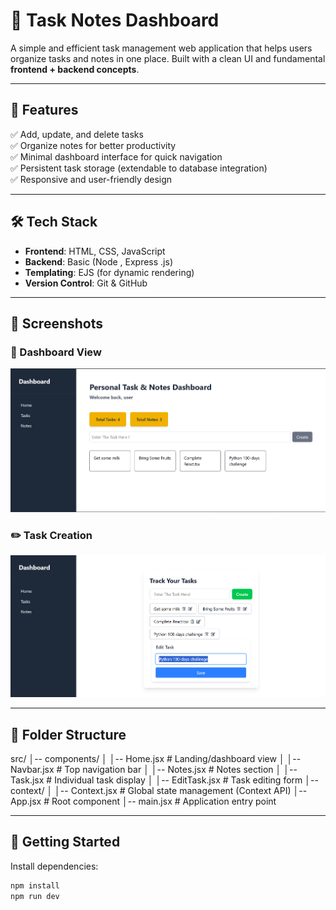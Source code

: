 # 📝 Task Notes Dashboard  
A simple and efficient task management web application that helps users organize tasks and notes in one place. Built with a clean UI and fundamental **frontend + backend concepts**.

------------------------------------------

## 🚀 Features
✅ Add, update, and delete tasks  
✅ Organize notes for better productivity  
✅ Minimal dashboard interface for quick navigation  
✅ Persistent task storage (extendable to database integration)  
✅ Responsive and user-friendly design  

------------------------------------------

## 🛠️ Tech Stack
- **Frontend**: HTML, CSS, JavaScript  
- **Backend**: Basic (Node , Express .js)  
- **Templating**: EJS (for dynamic rendering)  
- **Version Control**: Git & GitHub  

------------------------------------------

## 📱 Screenshots

### 📌 Dashboard View
![Dashboard Screenshot](./Screenshot%202025-08-14%20233412.png)

### ✏️ Task Creation
![Task Creation Screenshot](./Screenshot%202025-08-14%20233502.png)

-----------------------------------------

## 📂 Folder Structure

src/
│-- components/
│ │-- Home.jsx # Landing/dashboard view
│ │-- Navbar.jsx # Top navigation bar
│ │-- Notes.jsx # Notes section
│ │-- Task.jsx # Individual task display
│ │-- EditTask.jsx # Task editing form
│-- context/
│ │-- Context.jsx # Global state management (Context API)
│-- App.jsx # Root component
│-- main.jsx # Application entry point

------------------------------------------

## 🚀 Getting Started  

Install dependencies:  
```bash
npm install
npm run dev




